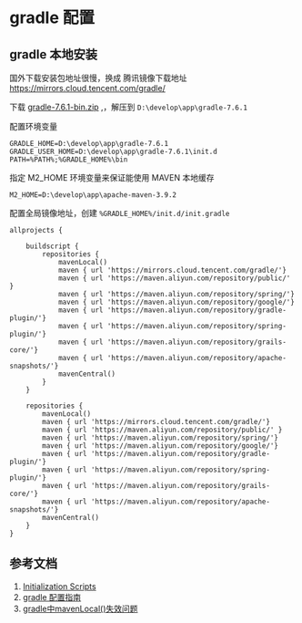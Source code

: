 # gradle 配置


## gradle 本地安装

国外下载安装包地址很慢，换成 腾讯镜像下载地址 https://mirrors.cloud.tencent.com/gradle/

下载 [gradle-7.6.1-bin.zip](https://mirrors.cloud.tencent.com/gradle/gradle-7.6.1-bin.zip) ,，解压到 `D:\develop\app\gradle-7.6.1`

配置环境变量 

```
GRADLE_HOME=D:\develop\app\gradle-7.6.1
GRADLE_USER_HOME=D:\develop\app\gradle-7.6.1\init.d
PATH=%PATH%;%GRADLE_HOME%\bin
```

指定 M2_HOME 环境变量来保证能使用 MAVEN 本地缓存

```
M2_HOME=D:\develop\app\apache-maven-3.9.2
```


配置全局镜像地址，创建 `%GRADLE_HOME%/init.d/init.gradle`

```
allprojects {

    buildscript {
        repositories {
            mavenLocal()
            maven { url 'https://mirrors.cloud.tencent.com/gradle/'}
            maven { url 'https://maven.aliyun.com/repository/public/' }
            maven { url 'https://maven.aliyun.com/repository/spring/'}
            maven { url 'https://maven.aliyun.com/repository/google/'}
            maven { url 'https://maven.aliyun.com/repository/gradle-plugin/'}
            maven { url 'https://maven.aliyun.com/repository/spring-plugin/'}
            maven { url 'https://maven.aliyun.com/repository/grails-core/'}
            maven { url 'https://maven.aliyun.com/repository/apache-snapshots/'}
            mavenCentral()
        }
    }
    
    repositories {
        mavenLocal()
        maven { url 'https://mirrors.cloud.tencent.com/gradle/'}
        maven { url 'https://maven.aliyun.com/repository/public/' }
        maven { url 'https://maven.aliyun.com/repository/spring/'}
        maven { url 'https://maven.aliyun.com/repository/google/'}
        maven { url 'https://maven.aliyun.com/repository/gradle-plugin/'}
        maven { url 'https://maven.aliyun.com/repository/spring-plugin/'}
        maven { url 'https://maven.aliyun.com/repository/grails-core/'}
        maven { url 'https://maven.aliyun.com/repository/apache-snapshots/'}
        mavenCentral()
    }
}
```




## 参考文档

1. [Initialization Scripts](https://docs.gradle.org/current/userguide/init_scripts.html)
2. [gradle 配置指南](https://developer.aliyun.com/mvn/guide)
3. [gradle中mavenLocal()失效问题](https://developer.aliyun.com/article/789070)
